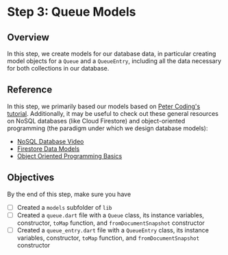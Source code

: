 # Step 3: Queue Models

## Overview
In this step, we create models for our database data, in particular creating model objects for a `Queue` and a `QueueEntry`, including all the data necessary for both collections in our database. 

## Reference

In this step, we primarily based our models based on [Peter Coding's tutorial](https://petercoding.com/firebase/2022/02/16/how-to-model-your-firebase-data-class-in-flutter/). Additionally, it may be useful to check out these general resources on NoSQL databases (like Cloud Firestore) and object-oriented programming (the paradigm under which we design database models):

- [NoSQL Database Video](https://youtu.be/v_hR4K4auoQ)
- [Firestore Data Models](https://hevodata.com/learn/firestore-data-model/)
- [Object Oriented Programming Basics](https://www.freecodecamp.org/news/what-is-object-oriented-programming/)

## Objectives
By the end of this step, make sure you have
- [ ] Created a `models` subfolder of `lib`
- [ ] Created a `queue.dart` file with a `Queue` class, its instance variables, constructor, `toMap` function, and `fromDocumentSnapshot` constructor
- [ ] Created a `queue_entry.dart` file with a `QueueEntry` class, its instance variables, constructor, `toMap` function, and `fromDocumentSnapshot` constructor
